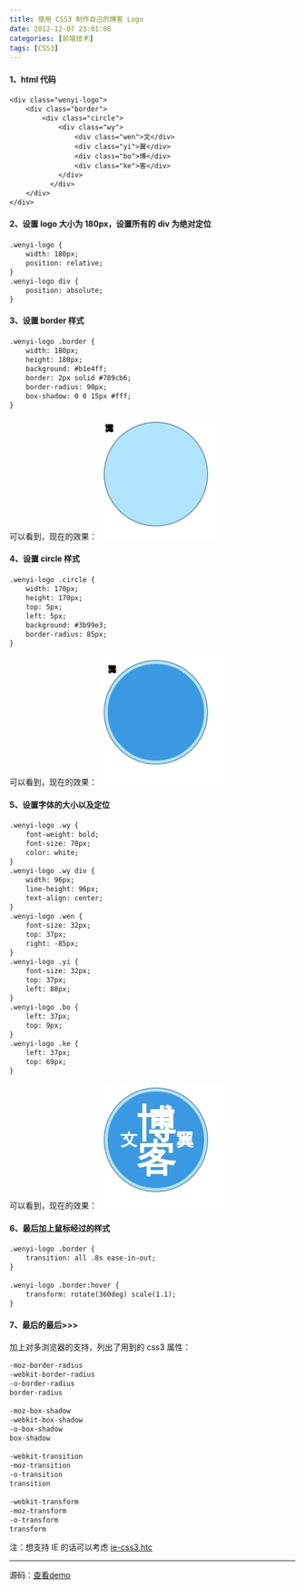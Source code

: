```yaml
---
title: 使用 CSS3 制作自己的博客 Logo
date: 2012-12-07 23:01:00
categories: [前端技术]
tags: [CSS3]
---
```


#### 1、html 代码

    <div class="wenyi-logo">
        <div class="border">
            <div class="circle">
                <div class="wy">
                    <div class="wen">文</div>
                    <div class="yi">翼</div>
                    <div class="bo">博</div>
                    <div class="ke">客</div>
                </div>
              </div>
        </div>
    </div>


#### 2、设置 logo 大小为 180px，设置所有的 div 为绝对定位

    .wenyi-logo {
        width: 180px;
        position: relative;
    }
    .wenyi-logo div {
        position: absolute;
    }

#### 3、设置 border 样式

    .wenyi-logo .border {
        width: 180px;
        height: 180px;
        background: #b1e4ff;
        border: 2px solid #789cb6;
        border-radius: 90px;
        box-shadow: 0 0 15px #fff;
    }

 可以看到，现在的效果：
![](/2012/12/07/images/1.jpeg)

#### 4、设置 circle 样式

    .wenyi-logo .circle {
        width: 170px;
        height: 170px;
        top: 5px;
        left: 5px;
        background: #3b99e3;
        border-radius: 85px;
    }

 可以看到，现在的效果：
![](/2012/12/07/images/2.jpeg)

#### 5、设置字体的大小以及定位

    .wenyi-logo .wy {
        font-weight: bold;
        font-size: 70px;
        color: white;
    }
    .wenyi-logo .wy div {
        width: 96px;
        line-height: 96px;
        text-align: center;
    }
    .wenyi-logo .wen {
        font-size: 32px;
        top: 37px;
        right: -85px;
    }
    .wenyi-logo .yi {
        font-size: 32px;
        top: 37px;
        left: 88px;
    }
    .wenyi-logo .bo {
        left: 37px;
        top: 9px;
    }
    .wenyi-logo .ke {
        left: 37px;
        top: 69px;
    }


 可以看到，现在的效果：
![](/2012/12/07/images/3.jpeg)

#### 6、最后加上鼠标经过的样式

    .wenyi-logo .border {
        transition: all .8s ease-in-out;
    }

    .wenyi-logo .border:hover {
        transform: rotate(360deg) scale(1.1);
    }

#### 7、最后的最后>>>

 加上对多浏览器的支持，列出了用到的 css3 属性：

    -moz-border-radius
    -webkit-border-radius
    -o-border-radius
    border-radius

    -moz-box-shadow
    -webkit-box-shadow
    -o-box-shadow
    box-shadow

    -webkit-transition
    -moz-transition
    -o-transition
    transition

    -webkit-transform
    -moz-transform
    -o-transform
    transform

注：想支持 IE 的话可以考虑 [ie-css3.htc](http://fetchak.com/ie-css3/)

___

源码：[查看demo](/2012/12/07/demo.html)
